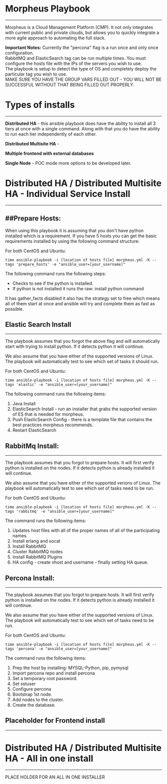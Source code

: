 # Morpheus Playbook
---
Morpheus is a Cloud Management Platform (CMP).   It not only integrates with current public and private clouds, but allows you to quickly integrate a more agile approach to automating the full stack. 


**Important Notes:** 
Currently the "percona" flag is a run once and only once configuration.  
RabbitMQ and ElasticSearch  tag can be run multiple times.
You must configure the hosts file with the IPs of the servers you wish to use.  
The playbook is setup to detect the type of OS and completely deploy the particular tag you wish to use.  
MAKE SURE YOU HAVE THE GROUP VARS FILLED OUT - YOU WILL NOT BE SUCCESSFUL WITHOUT THAT BEING FILLED OUT PROPERLY. 

# Types of installs
---
**Distributed HA** - this ansible playbook does have the ability to install all 3 tiers at once with a single command.  Along with that you do have the ability to run each tier independently of each other.

**Distributed Multisite HA** -  

**Multiple frontend with external databases**

**Single Node** - POC mode more options to be developed later. 



# Distributed HA / Distributed Multisite HA - Individual Service Install
---

##Prepare Hosts: 
---
When using this playbook it is assuming that you don't have python installed which is a requirement.  If you have 5 hosts you can get the basic requirements installed by using the following command structure: 

For both CentOS and Ubuntu: 

``time ansible-playbook -i [location of hosts file] morpheus.yml -K --tags 'prepare_hosts' -e "ansible_user=[your_username]"``

The following command runs the following steps: 
- Checks to see if the python is installed. 
- If python is not installed it runs the raw: install python command

It has gather_facts disabled it also has the strategy set to free which means all of them start at once and ansible will try and complete them as fast as possible. 


## Elastic Search Install 
---
The playbook assumes that you forgot the above flag and will automatically start with trying to install python.  If it detects python it will continue. 

We also assume that you have either of the supported versions of Linux.  The playbook will automatically test to see which set of tasks it should run. 

For both CentOS and Ubuntu: 

``time ansible-playbook -i [location of hosts file] morpheus.yml -K --tags 'elastic' -e "ansible_user=[your_username]"``

The following command runs the following items: 
1. Java Install
2. ElasticSearch Install - run an installer that grabs the supported version of ES that is needed for morpheus. 
3. Push ElasticSearch Config - there is a template file that contains the best practices morpheus recommends. 
4. Restart ElasticSearch

## RabbitMq Install:
---
The playbook assumes that you forgot to prepare hosts.  It will first verify python is installed on the nodes. If it detects python is already installed it will continue.  

We also assume that you have either of the supported verions of Linux.  The playbook will automatically test to see which set of tasks need to be run. 

For both CentOS and Ubuntu: 

``time ansible-playbook -i [location of hosts file] morpheus.yml -K --tags 'rabbitmq' -e "ansible_user=[your_username]"``

The command runs the following items: 
1. Updates host files with all of the proper names of all of the participating names. 
2. Install erlang and socat
3. Install RabbitMQ
4. Cluster RabbitMQ nodes
5. Install RabbitMQ Plugins
6. HA config - create vhost and username - finally setting HA queue. 


## Percona Install:
---
The playbook assumes that you forgot to prepare hosts.  It will first verify python is installed on the nodes.  If it detects python is already installed it will continue.

We also assume that you have either of the supported versions of Linux.  The playbook will automatically test to see which set of tasks need to be run. 

For both CentOS and Ubuntu:

``time ansible-playbook -i [location of hosts file] morpheus.yml -K --tags 'percona' -e "ansible_user=[your_username]"``

The command runs the following items: 
1. Prep the host by installing: MYSQL-Python, pip, pymysql
2. Import percona repo and install percona
3. Set a temporary root password. 
4. Set sstuser
5. Configure percona
6. Bootstrap 1st node. 
7. Add nodes to the cluster.
8. Create the database. 


## Placeholder for Frontend install
---



# Distributed HA / Distributed Multisite HA - All in one install
---

PLACE HOLDER FOR AN ALL IN ONE INSTALLER




